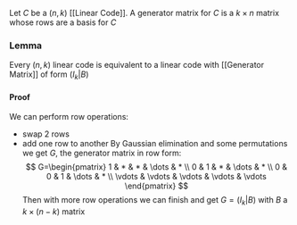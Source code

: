 Let $C$ be a $(n,k)$ [[Linear Code]].
A generator matrix for $C$ is a $k\times n$ matrix whose rows are a basis for $C$ 

### Lemma
Every $(n,k)$ linear code is equivalent to a linear code with [[Generator Matrix]] of form $(I_{k}|B)$
#### Proof
We can perform row operations:
- swap 2 rows
- add one row to another
By Gaussian elimination and some permutations we get $G$, the generator matrix in row form:
$$
G=\begin{pmatrix}
1 & * & * & \dots & * \\
0 & 1 & * & \dots & * \\
0 & 0 & 1 & \dots & *  \\
\vdots & \vdots & \vdots & \vdots & \vdots
\end{pmatrix}
$$
Then with more row operations we can finish and get $G=(I_{k}|B)$
with $B$ a $k\times(n-k)$ matrix